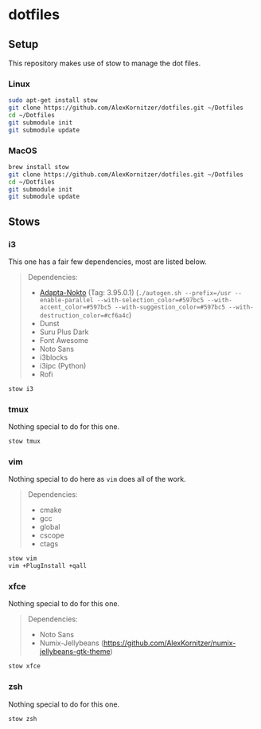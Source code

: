 # dotfiles

## Setup

This repository makes use of stow to manage the dot files.

### Linux

```bash
sudo apt-get install stow
git clone https://github.com/AlexKornitzer/dotfiles.git ~/Dotfiles
cd ~/Dotfiles
git submodule init
git submodule update
```

### MacOS

```bash
brew install stow
git clone https://github.com/AlexKornitzer/dotfiles.git ~/Dotfiles
cd ~/Dotfiles
git submodule init
git submodule update
```

## Stows

### i3

This one has a fair few dependencies, most are listed below.

> Dependencies:
> - [Adapta-Nokto](https://github.com/adapta-project/adapta-gtk-theme/tree/3.95.0.1) (Tag: 3.95.0.1) (`./autogen.sh --prefix=/usr --enable-parallel --with-selection_color=#597bc5 --with-accent_color=#597bc5 --with-suggestion_color=#597bc5 --with-destruction_color=#cf6a4c`)
> - Dunst
> - Suru Plus Dark
> - Font Awesome
> - Noto Sans
> - i3blocks
> - i3ipc (Python)
> - Rofi

```bash
stow i3
```

### tmux

Nothing special to do for this one.

```bash
stow tmux
```

### vim

Nothing special to do here as `vim` does all of the work.

> Dependencies:
> - cmake
> - gcc
> - global
> - cscope
> - ctags

```bash
stow vim
vim +PlugInstall +qall
```

### xfce

Nothing special to do for this one.

> Dependencies:
> - Noto Sans
> - Numix-Jellybeans (https://github.com/AlexKornitzer/numix-jellybeans-gtk-theme)

```bash
stow xfce
```

### zsh

Nothing special to do for this one.

```bash
stow zsh
```
